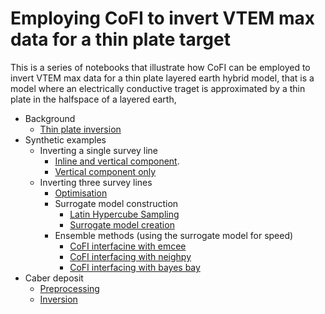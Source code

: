 # Employing CoFI to invert VTEM max data for a thin plate target

This is a series  of notebooks that illustrate how CoFI can be employed to 
invert VTEM max data for a thin plate layered earth hybrid model, that is a model 
where an electrically conductive traget is approximated by a thin plate in the 
halfspace of a layered earth,

- Background
	- [Thin plate inversion](./thin_plate_inversion.ipynb)
- Synthetic examples
    - Inverting a single survey line
        - [Inline and vertical component](./single_survey_line.ipynb).
        - [Vertical component only](./single_survey_line_vertical_only.ipynb)
    - Inverting three survey lines
        - [Optimisation](./three_survey_lines_parameter_estimation.ipynb)
        - Surrogate model construction
            - [Latin Hypercube Sampling](./three_survey_lines_latin_hypercube_sampling.ipynb)
            - [Surrogate model creation](./three_survey_lines_surrogate_model_creation.ipynb)
       - Ensemble methods (using the surrogate model for speed)
            - [CoFI interfacine with emcee](./three_survey_lines_smt_emcee.ipynb)
            - [CoFI interfacing with neighpy](./three_survey_linse_smt_neighpy.ipynb)
            - [CoFI interfacing with bayes bay](./three_survey_lines_smt_baysbay.ipynb)
- Caber deposit
    - [Preprocessing](./caber_preprocessing.ipynb)
    - [Inversion](./caber_inversion.ipynb)
